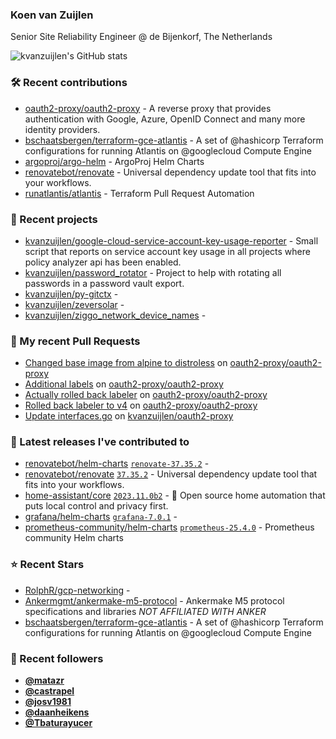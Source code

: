 ### Koen van Zuijlen

Senior Site Reliability Engineer @ de Bijenkorf, The Netherlands

![kvanzuijlen's GitHub stats](https://github-readme-stats.vercel.app/api?username=kvanzuijlen&show=reviews,discussions_started,discussions_answered,prs_merged,prs_merged_percentage&show_icons=true&theme=dark&cache_seconds=86400)

### 🛠️ Recent contributions

- [oauth2-proxy/oauth2-proxy](https://github.com/oauth2-proxy/oauth2-proxy) - A reverse proxy that provides authentication with Google, Azure, OpenID Connect and many more identity providers.
- [bschaatsbergen/terraform-gce-atlantis](https://github.com/bschaatsbergen/terraform-gce-atlantis) - A set of @hashicorp Terraform configurations for running Atlantis on @googlecloud Compute Engine
- [argoproj/argo-helm](https://github.com/argoproj/argo-helm) - ArgoProj Helm Charts
- [renovatebot/renovate](https://github.com/renovatebot/renovate) - Universal dependency update tool that fits into your workflows.
- [runatlantis/atlantis](https://github.com/runatlantis/atlantis) - Terraform Pull Request Automation

### 🌱 Recent projects

- [kvanzuijlen/google-cloud-service-account-key-usage-reporter](https://github.com/kvanzuijlen/google-cloud-service-account-key-usage-reporter) - Small script that reports on service account key usage in all projects where policy analyzer api has been enabled.
- [kvanzuijlen/password_rotator](https://github.com/kvanzuijlen/password_rotator) - Project to help with rotating all passwords in a password vault export.
- [kvanzuijlen/py-gitctx](https://github.com/kvanzuijlen/py-gitctx) - 
- [kvanzuijlen/zeversolar](https://github.com/kvanzuijlen/zeversolar) - 
- [kvanzuijlen/ziggo_network_device_names](https://github.com/kvanzuijlen/ziggo_network_device_names) - 

### 🚧 My recent Pull Requests

- [Changed base image from alpine to distroless](https://github.com/oauth2-proxy/oauth2-proxy/pull/2295) on [oauth2-proxy/oauth2-proxy](https://github.com/oauth2-proxy/oauth2-proxy)
- [Additional labels](https://github.com/oauth2-proxy/oauth2-proxy/pull/2293) on [oauth2-proxy/oauth2-proxy](https://github.com/oauth2-proxy/oauth2-proxy)
- [Actually rolled back labeler](https://github.com/oauth2-proxy/oauth2-proxy/pull/2291) on [oauth2-proxy/oauth2-proxy](https://github.com/oauth2-proxy/oauth2-proxy)
- [Rolled back labeler to v4](https://github.com/oauth2-proxy/oauth2-proxy/pull/2290) on [oauth2-proxy/oauth2-proxy](https://github.com/oauth2-proxy/oauth2-proxy)
- [Update interfaces.go](https://github.com/kvanzuijlen/oauth2-proxy/pull/2) on [kvanzuijlen/oauth2-proxy](https://github.com/kvanzuijlen/oauth2-proxy)

### 🚀 Latest releases I've contributed to

- [renovatebot/helm-charts](https://github.com/renovatebot/helm-charts) [`renovate-37.35.2`](https://github.com/renovatebot/helm-charts/releases/tag/renovate-37.35.2) - 
- [renovatebot/renovate](https://github.com/renovatebot/renovate) [`37.35.2`](https://github.com/renovatebot/renovate/releases/tag/37.35.2) - Universal dependency update tool that fits into your workflows.
- [home-assistant/core](https://github.com/home-assistant/core) [`2023.11.0b2`](https://github.com/home-assistant/core/releases/tag/2023.11.0b2) - :house_with_garden: Open source home automation that puts local control and privacy first.
- [grafana/helm-charts](https://github.com/grafana/helm-charts) [`grafana-7.0.1`](https://github.com/grafana/helm-charts/releases/tag/grafana-7.0.1) - 
- [prometheus-community/helm-charts](https://github.com/prometheus-community/helm-charts) [`prometheus-25.4.0`](https://github.com/prometheus-community/helm-charts/releases/tag/prometheus-25.4.0) - Prometheus community Helm charts

### ⭐ Recent Stars

- [RolphR/gcp-networking](https://github.com/RolphR/gcp-networking) - 
- [Ankermgmt/ankermake-m5-protocol](https://github.com/Ankermgmt/ankermake-m5-protocol) - Ankermake M5 protocol specifications and libraries *NOT AFFILIATED WITH ANKER*
- [bschaatsbergen/terraform-gce-atlantis](https://github.com/bschaatsbergen/terraform-gce-atlantis) - A set of @hashicorp Terraform configurations for running Atlantis on @googlecloud Compute Engine

### 👀 Recent followers

- [**@matazr**](https://github.com/matazr)
- [**@castrapel**](https://github.com/castrapel)
- [**@josv1981**](https://github.com/josv1981)
- [**@daanheikens**](https://github.com/daanheikens)
- [**@Tbaturayucer**](https://github.com/Tbaturayucer)
